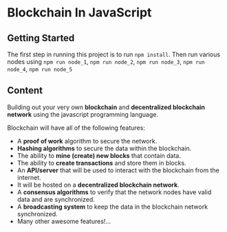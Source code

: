 # Blockchain In JavaScript

## Getting Started

The first step in running this project is to run `npm install`.
Then run various nodes using `npm run node_1`, `npm run node_2`, `npm run node_3`, `npm run node_4`, `npm run node_5`

## Content

Building out your very own **blockchain** and **decentralized blockchain network** using the javascript programming language.

Blockchain will have all of the following features:

- A **proof of work** algorithm to secure the network.
- **Hashing algorithms** to secure the data within the blockchain.
- The ability to **mine (create) new blocks** that contain data.
- The ability to **create transactions** and store them in blocks.
- An **API/server** that will be used to interact with the blockchain from the internet.
- It will be hosted on a **decentralized blockchain network**.
- A **consensus algorithms** to verify that the network nodes have valid data and are synchronized.
- A **broadcasting system** to keep the data in the blockchain network synchronized.
- Many other awesome features!...
